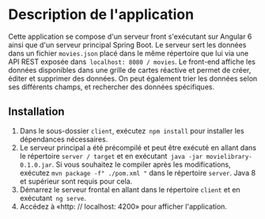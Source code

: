 # Description de l'application
Cette application se compose d'un serveur front s'exécutant sur Angular 6 ainsi que d'un serveur principal Spring Boot. Le serveur sert les données dans un fichier `movies.json` placé dans le même répertoire que lui via une API REST exposée dans` localhost: 8080 / movies`. Le front-end affiche les données disponibles dans une grille de cartes réactive et permet de créer, éditer et supprimer des données. On peut également trier les données selon ses différents champs, et rechercher des données spécifiques.

## Installation

1. Dans le sous-dossier `client`, exécutez` npm install` pour installer les dépendances nécessaires.
2. Le serveur principal a été précompilé et peut être exécuté en allant dans le répertoire `server / target` et en exécutant` java -jar movielibrary-0.1.0.jar`. Si vous souhaitez le compiler après les modifications, exécutez `mvn package -f" ./pom.xml "` dans le répertoire `server`. Java 8 et supérieur sont requis pour cela.
3. Démarrez le serveur frontal en allant dans le répertoire `client` et en exécutant` ng serve`.
4. Accédez à «http: // localhost: 4200» pour afficher l'application.
